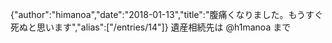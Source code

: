 {"author":"himanoa","date":"2018-01-13","title":"腹痛くなりました。もうすぐ死ぬと思います","alias":["/entries/14"]}
遺産相続先は @h1manoa まで
